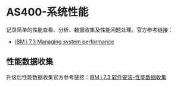 # AS400-系统性能
记录简单的性能查看、分析、数据收集及性能问题处理。官方参考链接：
- [IBM i 7.3 Managing system performance](https://www.ibm.com/docs/zh/i/7.3?topic=performance-managing-system)

## 性能数据收集
升级后性能数据收集官方参考链接：[IBM i 7.3 软件安装-性能数据收集](https://www.ibm.com/docs/zh/i/7.3?topic=installation-performance-data-collection)